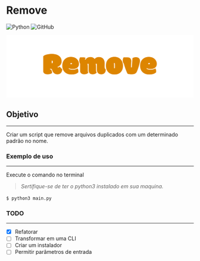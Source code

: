 # Remove

![Python](https://img.shields.io/static/v1?label=Sousa&message=Remove&logo=python&logoColor=black&style=flat&color=E59500&labelColor=blue)
![GitHub](https://img.shields.io/github/license/Carmo-sousa/removes-duplicated-files)

![Logo](Logo.svg)

## Objetivo

---

Criar um script que remove arquivos duplicados com um determinado padrão no nome.

### Exemplo de uso

---

Execute o comando no terminal
> *Sertifique-se de ter o python3 instalado em sua maquina.*

`$ python3 main.py`

### TODO

---

- [x] Refatorar
- [ ] Transformar em uma CLI
- [ ] Criar um instalador
- [ ] Permitir parâmetros de entrada
